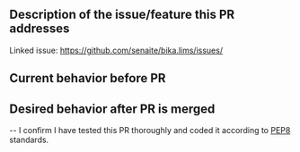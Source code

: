 ## Description of the issue/feature this PR addresses

Linked issue: https://github.com/senaite/bika.lims/issues/

## Current behavior before PR

## Desired behavior after PR is merged

--
I confirm I have tested this PR thoroughly and coded it according to [PEP8][1] standards.

[1]: https://www.python.org/dev/peps/pep-0008
